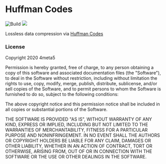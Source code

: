 # Huffman Codes

![Build](https://github.com/4meta5/huffman-codes/workflows/Build/badge.svg)
[![](https://meritbadge.herokuapp.com/huffman-codec)](https://crates.io/crates/huffman-codec)

Lossless data compression via [Huffman Codes](https://en.wikipedia.org/wiki/Huffman_coding)

### License

Copyright 2020 4meta5

Permission is hereby granted, free of charge, to any person obtaining a copy of
this software and associated documentation files (the "Software"), to deal in
the Software without restriction, including without limitation the rights to
use, copy, modify, merge, publish, distribute, sublicense, and/or sell copies
of the Software, and to permit persons to whom the Software is furnished to do
so, subject to the following conditions:

The above copyright notice and this permission notice shall be included in all
copies or substantial portions of the Software.

THE SOFTWARE IS PROVIDED "AS IS", WITHOUT WARRANTY OF ANY KIND, EXPRESS OR
IMPLIED, INCLUDING BUT NOT LIMITED TO THE WARRANTIES OF MERCHANTABILITY,
FITNESS FOR A PARTICULAR PURPOSE AND NONINFRINGEMENT. IN NO EVENT SHALL THE
AUTHORS OR COPYRIGHT HOLDERS BE LIABLE FOR ANY CLAIM, DAMAGES OR OTHER
LIABILITY, WHETHER IN AN ACTION OF CONTRACT, TORT OR OTHERWISE, ARISING FROM,
OUT OF OR IN CONNECTION WITH THE SOFTWARE OR THE USE OR OTHER DEALINGS IN THE
SOFTWARE.